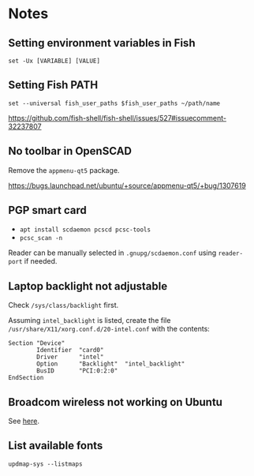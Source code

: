 # Notes

## Setting environment variables in Fish

```
set -Ux [VARIABLE] [VALUE]
```

## Setting Fish PATH

```
set --universal fish_user_paths $fish_user_paths ~/path/name
```

https://github.com/fish-shell/fish-shell/issues/527#issuecomment-32237807

## No toolbar in OpenSCAD

Remove the `appmenu-qt5` package.

https://bugs.launchpad.net/ubuntu/+source/appmenu-qt5/+bug/1307619

## PGP smart card

- `apt install scdaemon pcscd pcsc-tools`
- `pcsc_scan -n`

Reader can be manually selected in `.gnupg/scdaemon.conf` using `reader-port` if
needed.

## Laptop backlight not adjustable

Check `/sys/class/backlight` first.

Assuming `intel_backlight` is listed, create the file
`/usr/share/X11/xorg.conf.d/20-intel.conf` with the contents:

```
Section "Device"
        Identifier  "card0"
        Driver      "intel"
        Option      "Backlight"  "intel_backlight"
        BusID       "PCI:0:2:0"
EndSection
```

## Broadcom wireless not working on Ubuntu

See [here](https://ubuntuforums.org/showthread.php?t=2214110).

## List available fonts

`updmap-sys --listmaps`
